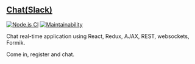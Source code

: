 ## [Chat(Slack)](https://ancient-taiga-47998.herokuapp.com/)
[![Node.js CI](https://github.com/CoinerLo/spa_chat-slack/actions/workflows/nodejs.yml/badge.svg)](https://github.com/CoinerLo/spa_chat-slack/actions/workflows/nodejs.yml)
[![Maintainability](https://api.codeclimate.com/v1/badges/308a8f25084fa0f2b60f/maintainability)](https://codeclimate.com/github/CoinerLo/spa_chat-slack/maintainability)

Chat real-time application using React, Redux, AJAX, REST, websockets, Formik.

Come in, register and chat.